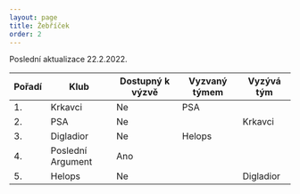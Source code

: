 ```yaml
---
layout: page
title: Žebříček
order: 2
---
```


Poslední aktualizace 22.2.2022.

| Pořadí | Klub              | Dostupný k výzvě | Vyzvaný týmem     | Vyzývá tým |
| ------ | ----------------- | ---------------- | -------------     | ---------- |
| 1.     | Krkavci           | Ne               | PSA               |            |
| 2.     | PSA               | Ne               |                   | Krkavci    |
| 3.     | Digladior         | Ne               | Helops            |            |
| 4.     | Poslední Argument | Ano              |                   |            |
| 5.     | Helops            | Ne               |                   | Digladior  |
